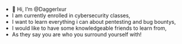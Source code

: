 - 👋 Hi, I’m @DaggerIxur
- I am currently enrolled in cybersecurity classes,
- I want to learn everything i can about pentesting and bug bountys,
- I would like to have some knowledgeable friends to learn from,
- As they say you are who you surround yourself with!

<!---
DaggerIxur/DaggerIxur is a ✨ special ✨ repository because its `README.md` (this file) appears on your GitHub profile.
You can click the Preview link to take a look at your changes.
--->
